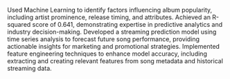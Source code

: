 Used Machine Learning to identify factors influencing album popularity, including artist prominence, release timing, and attributes.
Achieved an R-squared score of 0.641, demonstrating expertise in predictive analytics and industry decision-making.
Developed a streaming prediction model using time series analysis to forecast future song performance, providing actionable insights for marketing and promotional strategies.
Implemented feature engineering techniques to enhance model accuracy, including extracting and creating relevant features from song metadata and historical streaming data.
